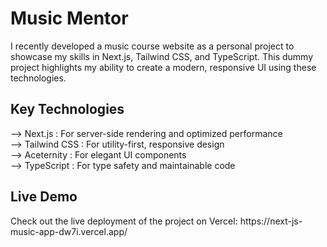 <h1>Music Mentor</h1>
<p>I recently developed a music course website as a personal project to showcase my skills in Next.js, Tailwind CSS, and TypeScript. This dummy project highlights my ability to create a modern, responsive UI using these technologies. </p>
<h2> Key Technologies</h2>
--> Next.js : For server-side rendering and optimized performance </br>
--> Tailwind CSS : For utility-first, responsive design </br>
--> Aceternity : For elegant UI components </br>
--> TypeScript : For type safety and maintainable code </br>
<h2>Live Demo </h2>
Check out the live deployment of the project on Vercel: https://next-js-music-app-dw7i.vercel.app/
